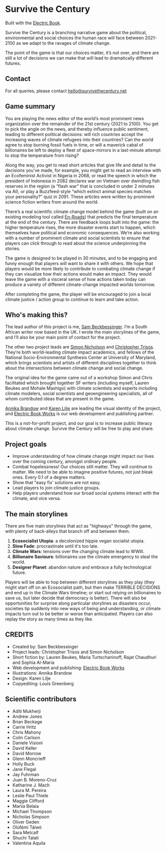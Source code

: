# Survive the Century

Built with the [Electric Book](http://electricbook.works).

Survive the Century is a branching narrative game about the political, environmental and social choices the human race will face between 2021-2100 as we adapt to the ravages of climate change. 

The point of the game is that our choices matter, it’s not over, and there are still a lot of decisions we can make that will lead to dramatically different futures.

## Contact
For all queries, please contact [hello@survivethecentury.net](mailto:hello@survivethecentury.net)

## Game summary

You are playing the news editor of the world’s most prominent news organization over the remainder of the 21st century (2021 to 2100). You get to pick the angle on the news, and thereby influence public sentiment, leading to different political decisions: will rich countries accept the increasing waves of climate refugees into their countries? Can the world agree to stop burning fossil fuels in time, or will a maverick cabal of billionaires be left to deploy a fleet of space-mirrors in a last-minute attempt to stop the temperature from rising?

Along the way, you get to read short articles that give life and detail to the decisions you’ve made, for example, you might get to read an interview with an Ecofeminist Activist in Nigeria in 2068, or read the speech in which the president of Indonesia in 2082 declares war on Vietnam over dwindling fish reserves in the region (a “flash war” that is concluded in under 2 minutes via AI), or play a Buzzfeed-style “which extinct animal species matches your personality?” quiz in 2091. These articles were written by prominent science fiction writers from around the world.

There’s a real scientific climate change model behind the game (built on an existing modeling tool called [En-Roads](https://en-roads.climateinteractive.org/scenario.html)) that predicts the final temperature at the end of the century. There are feedback loops built into the game: the higher temperature rises, the more disaster events start to happen, which themselves have political and economic consequences. We’re also working with a number of prominent climate and social scientists to ensure that players can click through to read about the science underpinning the stories.

The game is designed to be played in 30 minutes, and to be engaging and funny enough that players will want to share it with others. We hope that players would be more likely to contribute to combating climate change if they can visualize how their actions would make an impact. They would leave the game with a visceral sense of how actions taken today can produce a variety of different climate-change impacted worlds tomorrow.

After completing the game, the player will be encouraged to join a local climate justice / action group to continue to learn and take action.

## Who's making this?

The lead author of this project is me, [Sam Beckbessinger](https://sambeckbessinger.com/). I’m a South African writer now based in the UK. I wrote the main storylines of the game, and I’ll also be your main point of contact for the project.

The other two project leads are [Simon Nicholson](https://www.american.edu/sis/faculty/snichols.cfm) and [Christopher Trisos](https://climaterisklab.com/team/). They’re both world-leading climate impact academics, and fellows of the National Socio-Environmental Synthesis Center at University of Maryland, which brings scientists and artists of different disciplines together to think about the intersections between climate change and social change.

The original idea for the game came out of a workshop Simon and Chris facilitated which brought together SF writers (including myself, Lauren Beukes and Mohale Mashigo) with climate scientists and experts including climate modelers, social scientists and geoengineering specialists, all of whom contributed ideas that are present in the game.

[Annika Brandow](http://annikabrandow.com/) and [Karen Lilje](https://www.hybridcreative.co.za/about) are leading the visual identity of the project, and [Electric Book Works](https://electricbookworks.com/) is our web development and publishing partner.

This is a not-for-profit project, and our goal is to increase public literacy about climate change. Survive the Century will be free to play and share.

## Project goals
- Improve understanding of how climate change might impact our lives over the coming century, amongst ordinary people.
- Combat hopelessness! Our choices still matter. They will continue to matter. We need to be able to imagine positive futures, not just bleak ones. Every 0.1 of a degree matters.
- Show that "easy fix' solutions are not easy.
- Lead players to join climate justice groups.
- Help players understand how our broad social systems interact with the climate, and vice versa.

## The main storylines
There are five main storylines that act as "highways" through the game, with plenty of back-alleys that branch off and between them.

1. **Ecosocialist Utopia**: a decolonized hippie vegan socialist utopia.
2. **Slow Fade**: procrastinate until it's too late.
3. **Climate Wars**: tensions over the changing climate lead to WWIII.
4. **Billionaire Saviours**: billionaires use the climate emergency to steal the world.
5. **Designer Planet**: abandon nature and embrace a fully technological future.

Players will be able to hop between different storylines as they play (they might start off on an Ecosocialist path, but then make TERRIBLE DECISIONS and end up in the Climate Wars timeline; or start out relying on billionaires to save us, but later decide that democracy is better). There will also be opportunities for surprise along particular storylines as disasters occur, societies tip suddenly into new ways of being and understanding, or climate impacts turn out to be better or worse than anticipated. Players can also replay the story as many times as they like.

## CREDITS
- Created by: Sam Beckbessinger
- Project leads: Christopher Trisos and Simon Nicholson
- Short fiction by: Lauren Beukes, Maria Turtschaninoff, Rajat Chaudhuri and Sophia Al-Maria
- Web development and publishing: [Electric Book Works](https://electricbookworks.com)
- Illustrations: Annika Brandow
- Design: Karen Lilje
- Copyediting: Louis Greenberg

## Scientific contributors

- Aditi Mukherji
- Andrew Jones
- Brian Beckage
- Carrie Hritz
- Chris Mahony
- Colin Carlson
- Daniele Visioni
- David Keller
- David Morrow
- Glenn Moncrieff
- Holly Buck
- Jane Flegal
- Jay Fuhrman
- Juan B. Moreno-Cruz
- Katharine J. Mach
- Laura M. Pereira
- Leslie Paul Thiele
- Maggie Clifford
- Mariia Belaia
- Michael Thompson
- Nicholas Simpson
- Oliver Geden
- Olúfẹ́mi Táíwò
- Sara Metcalf
- Shuchi Talati
- Valentina Aquila
